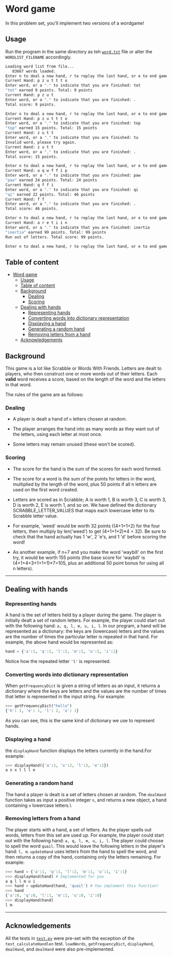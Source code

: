 # Word game

In this problem set, you'll implement two versions of a wordgame!

## Usage

Run the program in the same directory as teh [`word.txt`](words.txt) file or alter the `WORDLIST_FILENAME` accordingly.

```bash
Loading word list from file...
   83667 words loaded.
Enter n to deal a new hand, r to replay the last hand, or e to end game: n
Current Hand: p z u t t t o
Enter word, or a "." to indicate that you are finished: tot
"tot" earned 9 points. Total: 9 points
Current Hand: p z u t
Enter word, or a "." to indicate that you are finished: .
Total score: 9 points.

Enter n to deal a new hand, r to replay the last hand, or e to end game: r
Current Hand: p z u t t t o
Enter word, or a "." to indicate that you are finished: top
"top" earned 15 points. Total: 15 points
Current Hand: z u t t
Enter word, or a "." to indicate that you are finished: tu
Invalid word, please try again.
Current Hand: z u t t
Enter word, or a "." to indicate that you are finished: .
Total score: 15 points.

Enter n to deal a new hand, r to replay the last hand, or e to end game: n
Current Hand: a q w f f i p
Enter word, or a "." to indicate that you are finished: paw
"paw" earned 24 points. Total: 24 points
Current Hand: q f f i
Enter word, or a "." to indicate that you are finished: qi
"qi" earned 22 points. Total: 46 points
Current Hand: f f
Enter word, or a "." to indicate that you are finished: .
Total score: 46 points.

Enter n to deal a new hand, r to replay the last hand, or e to end game: n
Current Hand: a r e t i i n
Enter word, or a "." to indicate that you are finished: inertia
"inertia" earned 99 points. Total: 99 points
Run out of letters. Total score: 99 points.

Enter n to deal a new hand, r to replay the last hand, or e to end game: e
```

## Table of content

- [Word game](#word-game)
  - [Usage](#usage)
  - [Table of content](#table-of-content)
  - [Background](#background)
    - [Dealing](#dealing)
    - [Scoring](#scoring)
  - [Dealing with hands](#dealing-with-hands)
    - [Representing hands](#representing-hands)
    - [Converting words into dictionary representation](#converting-words-into-dictionary-representation)
    - [Displaying a hand](#displaying-a-hand)
    - [Generating a random hand](#generating-a-random-hand)
    - [Removing letters from a hand](#removing-letters-from-a-hand)
  - [Acknowledgements](#acknowledgements)

## Background

This game is a lot like Scrabble or Words With Friends. Letters are dealt to players, who then construct one or more words out of their letters. Each **valid** word receives a score, based on the length of the word and the letters in that word.

The rules of the game are as follows:

### Dealing

- A player is dealt a hand of `n` letters chosen at random.

- The player arranges the hand into as many words as they want out of the letters, using each letter at most once.

- Some letters may remain unused (these won't be scored).

### Scoring

- The score for the hand is the sum of the scores for each word formed.

- The score for a word is the sum of the points for letters in the word, multiplied by the length of the word, plus 50 points if all n letters are used on the first word created.

- Letters are scored as in Scrabble; A is worth 1, B is worth 3, C is worth 3, D is worth 2, E is worth 1, and so on. We have defined the dictionary SCRABBLE_LETTER_VALUES that maps each lowercase letter to its Scrabble letter value.

- For example, 'weed' would be worth 32 points ((4+1+1+2) for the four letters, then multiply by len('weed') to get (4+1+1+2)*4 = 32). Be sure to check that the hand actually has 1 'w', 2 'e's, and 1 'd' before scoring the word!

- As another example, if n=7 and you make the word 'waybill' on the first try, it would be worth 155 points (the base score for 'waybill' is (4+1+4+3+1+1+1)*7=105, plus an additional 50 point bonus for using all n letters).

---

## Dealing with hands

### Representing hands

A hand is the set of letters held by a player during the game. The player is initially dealt a set of random letters. For example, the player could start out with the following hand: `a, q, l, m, u, i, l`. In our program, a hand will be represented as a dictionary: the keys are (lowercase) letters and the values are the number of times the particular letter is repeated in that hand. For example, the above hand would be represented as:

```python
hand = {'a':1, 'q':1, 'l':2, 'm':1, 'u':1, 'i':1}
```

Notice how the repeated letter `'l'` is represented.

### Converting words into dictionary representation

When `getFrequencyDict` is given a string of letters as an input, it returns a dictionary where the keys are letters and the values are the number of times that letter is represented in the input string. For example:

``` python
>>> getFrequencyDict("hello")
{'h': 1, 'e': 1, 'l': 2, 'o': 1}
```

As you can see, this is the same kind of dictionary we use to represent hands.

### Displaying a hand

the `displayHand` function displays the letters currently in the hand.For example:

```python
>>> displayHand({'a':1, 'x':2, 'l':3, 'e':1})
a x x l l l e
```

### Generating a random hand

The hand a player is dealt is a set of letters chosen at random. The `dealHand` function takes as input a positive integer `n`, and returns a new object, a hand containing `n` lowercase letters.\

### Removing letters from a hand

The player starts with a hand, a set of letters. As the player spells out words, letters from this set are used up. For example, the player could start out with the following hand: `a, q, l, m, u, i, l`. The player could choose to spell the word `quail`. This would leave the following letters in the player's hand: `l, m`. `updateHand` uses letters from the hand to spell the word, and then returns a copy of the hand, containing only the letters remaining. For example:

```python
>>> hand = {'a':1, 'q':1, 'l':2, 'm':1, 'u':1, 'i':1}
>>> displayHand(hand) # Implemented for you
a q l l m u i
>>> hand = updateHand(hand, 'quail') # You implement this function!
>>> hand
{'a':0, 'q':0, 'l':1, 'm':1, 'u':0, 'i':0}
>>> displayHand(hand)
l m  
```

---

## Acknowledgements

All the tests in [`test.py`](tests.py) were pre-set with the exception of the `test_calculateHandlen` test. `loadWords`, `getFrequencyDict`, `displayHand`, `dealHand`, and `dealHand` were also pre-implemented.
